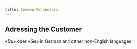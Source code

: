 ```yaml
---
title: Common Vocabulary
---
```



## Adressing the Customer

*«Du»* oder *«Sie»* in German and otther non-English languages.
